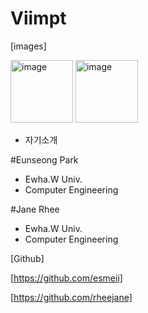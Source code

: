 # Viimpt

[images]

<img width="100" alt="image" src="https://user-images.githubusercontent.com/96706954/168216658-b73bca2b-9831-4808-82c8-99e6c127c34d.png">
<img width="100" alt="image" src="https://user-images.githubusercontent.com/101385462/168222346-e99eb141-e4c3-45f8-9ae6-54f32af6375c.jpg">


- 자기소개

#Eunseong Park
- Ewha.W Univ.
- Computer Engineering 

#Jane Rhee
- Ewha.W Univ.
- Computer Engineering


[Github]

[https://github.com/esmeii]

[https://github.com/rheejane]

